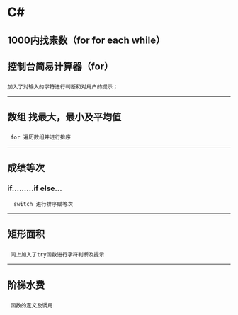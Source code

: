# C#

## 1000内找素数（for for each while）

## 控制台简易计算器（for）
###   
    加入了对输入的字符进行判断和对用户的提示；
-------------------------------
## 数组 找最大，最小及平均值
###  
     for 遍历数组并进行排序
------------------------------
## 成绩等次
###   if.........if else...
      switch 进行排序赋等次
-------------------------------------
## 矩形面积
###  
     同上加入了try函数进行字符判断及提示
-------------------------------------
## 阶梯水费
###  
     函数的定义及调用

